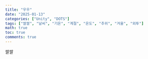 ```yaml
---
title: "우우"
date: "2025-01-13"
categories: ["Unity", "DOTS"]
tags: ["쌀쌀", "날씨", "기온", "계절", "온도", "추위", "겨울", "외투"]
math: true
toc: true
comments: true
---
```


쌀쌀